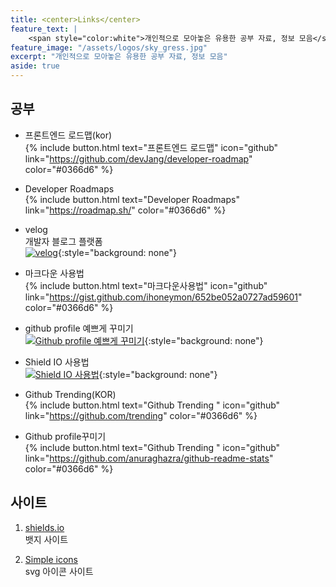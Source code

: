 ```yaml
---
title: <center>Links</center>
feature_text: |
    <span style="color:white">개인적으로 모아놓은 유용한 공부 자료, 정보 모음</span>
feature_image: "/assets/logos/sky_gress.jpg"
excerpt: "개인적으로 모아놓은 유용한 공부 자료, 정보 모음"
aside: true
---
```


## 공부

* 프론트엔드 로드맵(kor)  
{% include button.html text="프론트엔드 로드맵" icon="github" link="https://github.com/devJang/developer-roadmap" color="#0366d6" %}

* Developer Roadmaps  
{% include button.html text="Developer Roadmaps" link="https://roadmap.sh/" color="#0366d6" %}

* velog  
개발자 블로그 플랫폼  
 [![velog](https://img.shields.io/badge/-velog-black?style=for-the-badge&logo=Markdown)](https://velog.io/){:style="background: none"}

* 마크다운 사용법  
{% include button.html text="마크다운사용법"  icon="github" link="https://gist.github.com/ihoneymon/652be052a0727ad59601" color="#0366d6" %}

* github profile 예쁘게 꾸미기  
 [![Github profile 예쁘게 꾸미기 ](https://img.shields.io/badge/-Github%20%EC%9D%B4%EC%81%98%EA%B2%8C%EA%BE%B8%EB%AF%B8%EA%B8%B0-black?style=for-the-badge&logo=Markdown)](https://velog.io/@woo0_hooo/Github-github-profile-%EA%B0%84%EC%A7%80%EB%82%98%EA%B2%8C-%EA%BE%B8%EB%AF%B8%EA%B8%B0){:style="background: none"}

* Shield IO 사용법  
[![Shield IO 사용법 ](https://img.shields.io/badge/-Shield%20IO%20%EC%82%AC%EC%9A%A9%EB%B2%95-black?style=for-the-badge&logo=Markdown)](https://velog.io/@loakick/Shield-IO-%EC%82%AC%EC%9A%A9%EB%B2%95-iojyndy4pi){:style="background: none"}

* Github Trending(KOR)  
{% include button.html text="Github Trending " icon="github" link="https://github.com/trending" color="#0366d6" %}  

* Github profile꾸미기  
{% include button.html text="Github Trending " icon="github" link="https://github.com/anuraghazra/github-readme-stats" color="#0366d6" %}  

## 사이트
 1. [shields.io](https://shields.io/)  
 뱃지 사이트  

 2. [Simple icons](https://simpleicons.org/)  
 svg 아이콘 사이트  

